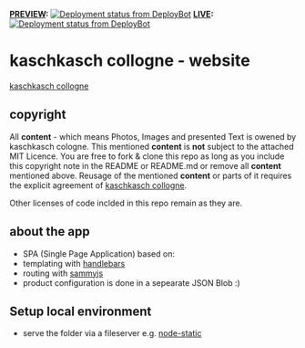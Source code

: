 **[PREVIEW](http://kaschkasch.splosch.de/#/):** [![Deployment status from DeployBot](https://kaschkasch.deploybot.com/badge/34534835939694/17869.svg)](http://deploybot.com)
**[LIVE](http://www.kaschkasch.de):** [![Deployment status from DeployBot](https://kaschkasch.deploybot.com/badge/88313865889439/17904.svg)](http://deploybot.com)

# kaschkasch collogne - website
[kaschkasch collogne](http://www.kaschkasch.de)

## copyright
All **content** - which means Photos, Images and presented Text is owened by kaschkasch cologne.
This mentioned **content** is __not__ subject to the attached MIT Licence. 
You are free to fork & clone this repo as long as you include this copyright note in the README or README.md or remove all **content** mentioned above. Reusage of the mentioned **content**  or parts of it requires the explicit agreement of [kaschkasch collogne](http://www.kaschkasch.de).

Other licenses of code inclded in this repo remain as they are.

## about the app
- SPA (Single Page Application) based on:
- templating with [handlebars](http://handlebarsjs.com/)
- routing with [sammyjs](http://sammyjs.org/)
- product configuration is done in a sepearate JSON Blob :)

## Setup local environment
- serve the folder via a fileserver e.g. [node-static](https://www.npmjs.org/package/node-static)

